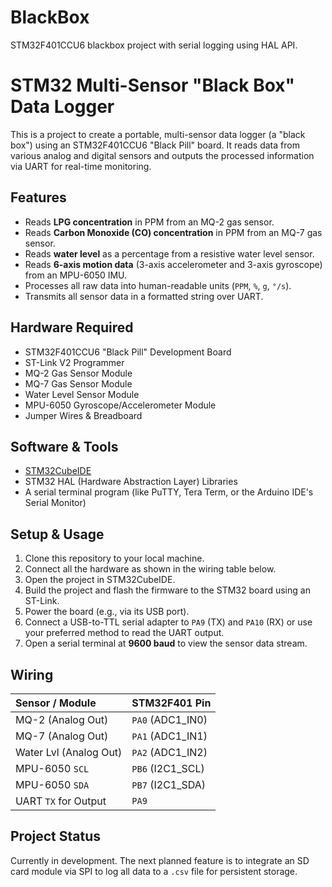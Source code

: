 # BlackBox
STM32F401CCU6 blackbox project with serial logging using HAL API.



# STM32 Multi-Sensor "Black Box" Data Logger

This is a project to create a portable, multi-sensor data logger (a "black box") using an STM32F401CCU6 "Black Pill" board. It reads data from various analog and digital sensors and outputs the processed information via UART for real-time monitoring.

## Features
-   Reads **LPG concentration** in PPM from an MQ-2 gas sensor.
-   Reads **Carbon Monoxide (CO) concentration** in PPM from an MQ-7 gas sensor.
-   Reads **water level** as a percentage from a resistive water level sensor.
-   Reads **6-axis motion data** (3-axis accelerometer and 3-axis gyroscope) from an MPU-6050 IMU.
-   Processes all raw data into human-readable units (`PPM`, `%`, `g`, `°/s`).
-   Transmits all sensor data in a formatted string over UART.

## Hardware Required
* STM32F401CCU6 "Black Pill" Development Board
* ST-Link V2 Programmer
* MQ-2 Gas Sensor Module
* MQ-7 Gas Sensor Module
* Water Level Sensor Module
* MPU-6050 Gyroscope/Accelerometer Module
* Jumper Wires & Breadboard

## Software & Tools
* [STM32CubeIDE](https://www.st.com/en/development-tools/stm32cubeide.html)
* STM32 HAL (Hardware Abstraction Layer) Libraries
* A serial terminal program (like PuTTY, Tera Term, or the Arduino IDE's Serial Monitor)

## Setup & Usage
1.  Clone this repository to your local machine.
2.  Connect all the hardware as shown in the wiring table below.
3.  Open the project in STM32CubeIDE.
4.  Build the project and flash the firmware to the STM32 board using an ST-Link.
5.  Power the board (e.g., via its USB port).
6.  Connect a USB-to-TTL serial adapter to `PA9` (TX) and `PA10` (RX) or use your preferred method to read the UART output.
7.  Open a serial terminal at **9600 baud** to view the sensor data stream.

## Wiring
| Sensor / Module | STM32F401 Pin |
| :-------------- | :------------ |
| MQ-2 (Analog Out) | `PA0` (ADC1_IN0) |
| MQ-7 (Analog Out) | `PA1` (ADC1_IN1) |
| Water Lvl (Analog Out)| `PA2` (ADC1_IN2) |
| MPU-6050 `SCL` | `PB6` (I2C1_SCL) |
| MPU-6050 `SDA` | `PB7` (I2C1_SDA) |
| UART `TX` for Output | `PA9` |

## Project Status
Currently in development. The next planned feature is to integrate an SD card module via SPI to log all data to a `.csv` file for persistent storage.
